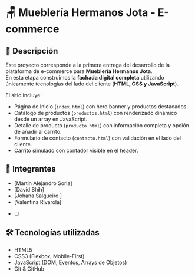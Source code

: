 # 🪑 Mueblería Hermanos Jota - E-commerce

## 📌 Descripción
Este proyecto corresponde a la primera entrega del desarrollo de la plataforma de e-commerce para **Mueblería Hermanos Jota**.  
En esta etapa construimos la **fachada digital completa** utilizando únicamente tecnologías del lado del cliente (**HTML, CSS y JavaScript**).  

El sitio incluye:
- Página de Inicio (`index.html`) con hero banner y productos destacados.  
- Catálogo de productos (`productos.html`) con renderizado dinámico desde un array en JavaScript.  
- Detalle de producto (`producto.html`) con información completa y opción de añadir al carrito.  
- Formulario de contacto (`contacto.html`) con validación en el lado del cliente.  
- Carrito simulado con contador visible en el header.  

## 👥 Integrantes
- [Martin Alejandro Soria]  
- [David Shih]  
- [Johana Salgueiro ]  
- [Valentina Rivarola]  
- [ ]  

## 🛠️ Tecnologías utilizadas
- HTML5  
- CSS3 (Flexbox, Mobile-First)  
- JavaScript (DOM, Eventos, Arrays de Objetos)  
- Git & GitHub  
